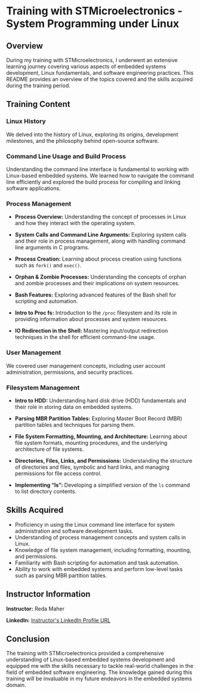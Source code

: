 # Training with STMicroelectronics - System Programming under Linux

## Overview

During my training with STMicroelectronics, I underwent an extensive learning journey covering various aspects of embedded systems development, Linux fundamentals, and software engineering practices. This README provides an overview of the topics covered and the skills acquired during the training period.

## Training Content

### Linux History

We delved into the history of Linux, exploring its origins, development milestones, and the philosophy behind open-source software.

### Command Line Usage and Build Process

Understanding the command line interface is fundamental to working with Linux-based embedded systems. We learned how to navigate the command line efficiently and explored the build process for compiling and linking software applications.

### Process Management

- **Process Overview:** Understanding the concept of processes in Linux and how they interact with the operating system.
  
- **System Calls and Command Line Arguments:** Exploring system calls and their role in process management, along with handling command line arguments in C programs.
  
- **Process Creation:** Learning about process creation using functions such as `fork()` and `exec()`.

- **Orphan & Zombie Processes:** Understanding the concepts of orphan and zombie processes and their implications on system resources.

- **Bash Features:** Exploring advanced features of the Bash shell for scripting and automation.

- **Intro to Proc fs:** Introduction to the `/proc` filesystem and its role in providing information about processes and system resources.

- **IO Redirection in the Shell:** Mastering input/output redirection techniques in the shell for efficient command-line usage.

### User Management

We covered user management concepts, including user account administration, permissions, and security practices.

### Filesystem Management

- **Intro to HDD:** Understanding hard disk drive (HDD) fundamentals and their role in storing data on embedded systems.

- **Parsing MBR Partition Tables:** Exploring Master Boot Record (MBR) partition tables and techniques for parsing them.

- **File System Formatting, Mounting, and Architecture:** Learning about file system formats, mounting procedures, and the underlying architecture of file systems.

- **Directories, Files, Links, and Permissions:** Understanding the structure of directories and files, symbolic and hard links, and managing permissions for file access control.

- **Implementing “ls”:** Developing a simplified version of the `ls` command to list directory contents.

## Skills Acquired

- Proficiency in using the Linux command line interface for system administration and software development tasks.
- Understanding of process management concepts and system calls in Linux.
- Knowledge of file system management, including formatting, mounting, and permissions.
- Familiarity with Bash scripting for automation and task automation.
- Ability to work with embedded systems and perform low-level tasks such as parsing MBR partition tables.

## Instructor Information

**Instructor:** Reda Maher

**LinkedIn:** [Instructor's LinkedIn Profile URL](https://www.linkedin.com/in/redamaher/)

## Conclusion

The training with STMicroelectronics provided a comprehensive understanding of Linux-based embedded systems development and equipped me with the skills necessary to tackle real-world challenges in the field of embedded software engineering. The knowledge gained during this training will be invaluable in my future endeavors in the embedded systems domain.
